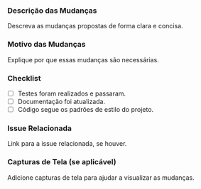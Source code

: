 ### Descrição das Mudanças
Descreva as mudanças propostas de forma clara e concisa.

### Motivo das Mudanças
Explique por que essas mudanças são necessárias.

### Checklist
- [ ] Testes foram realizados e passaram.
- [ ] Documentação foi atualizada.
- [ ] Código segue os padrões de estilo do projeto.

### Issue Relacionada
Link para a issue relacionada, se houver.

### Capturas de Tela (se aplicável)
Adicione capturas de tela para ajudar a visualizar as mudanças.